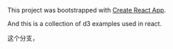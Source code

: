 This project was bootstrapped with [Create React App](https://github.com/facebookincubator/create-react-app).

And this is a collection of d3 examples used in react.

这个分支，
